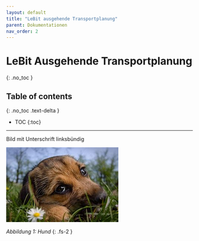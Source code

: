 ```yaml
---
layout: default
title: "LeBit ausgehende Transportplanung"
parent: Dokumentationen
nav_order: 2
---
```


# LeBit Ausgehende Transportplanung
 
{: .no_toc }

## Table of contents
{: .no_toc .text-delta }

- TOC
{:toc}

--- 

Bild mit Unterschrift linksbündig

![](../../assets/images/Hund.jpg)

*Abbildung 1: Hund*
{: .fs-2 }

